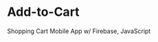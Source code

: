 # Add-to-Cart
Shopping Cart Mobile App w/ Firebase, JavaScript

<html>
  <a href="https://add-to-cart-bhanuprakash.netlify.app/" />
</html>
